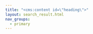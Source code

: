 ```yaml
---
title: "<cms:content id=\"heading\">"
layout: search_result.html
nav_groups:
  - primary
---
```

<!-- <cms:content id="content"> -->